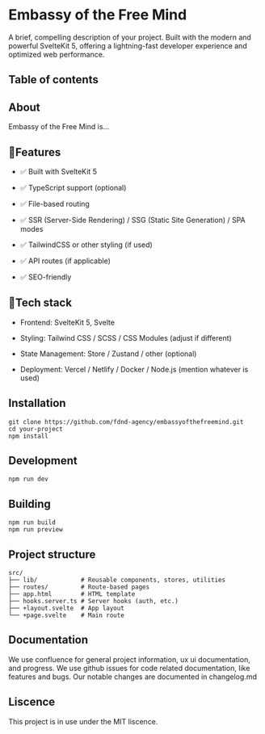 # Embassy of the Free Mind
A brief, compelling description of your project.
Built with the modern and powerful SvelteKit 5, offering a lightning-fast developer experience and optimized web performance.

## Table of contents

## About
Embassy of the Free Mind is...

## 🚀Features
- ✅ Built with SvelteKit 5

- ✅ TypeScript support (optional)

- ✅ File-based routing

- ✅ SSR (Server-Side Rendering) / SSG (Static Site Generation) / SPA modes

- ✅ TailwindCSS or other styling (if used)

- ✅ API routes (if applicable)

- ✅ SEO-friendly

## 🧰Tech stack
- Frontend: SvelteKit 5, Svelte

- Styling: Tailwind CSS / SCSS / CSS Modules (adjust if different)

- State Management: Store / Zustand / other (optional)

- Deployment: Vercel / Netlify / Docker / Node.js (mention whatever is used)

## Installation
```
git clone https://github.com/fdnd-agency/embassyofthefreemind.git
cd your-project
npm install
```
## Development
```
npm run dev
```
## Building
```
npm run build
npm run preview
```
## Project structure
```
src/
├── lib/            # Reusable components, stores, utilities
├── routes/         # Route-based pages
├── app.html        # HTML template
├── hooks.server.ts # Server hooks (auth, etc.)
├── +layout.svelte  # App layout
└── +page.svelte    # Main route
```
## Documentation
We use confluence for general project information, ux ui documentation, and progress.
We use github issues for code related documentation, like features and bugs.
Our notable changes are documented in changelog.md

## Liscence
This project is in use under the MIT liscence.

